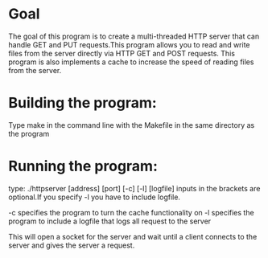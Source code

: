 # Goal
The goal of this program is to create a multi-threaded HTTP server that can handle GET and PUT requests.This program allows you to read and write files from the server directly via HTTP GET and POST requests. This program is also implements a cache to increase the speed of reading files from the server.

# Building the program:
Type make in the command line with the Makefile in the same directory as the program

# Running the program:
type:
./httpserver [address] [port] [-c] [-l] [logfile]
inputs in the brackets are optional.If you specify -l you have to include logfile.

-c specifies the program to turn the cache functionality on 
-l specifies the program to include a logfile that logs all request to the server

This will open a socket for the server and wait until a client connects to the server and gives the server a request.

